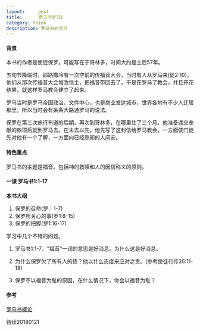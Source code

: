 ```yaml
---
layout:     post
title:      罗马书学习1
category: think
description: 罗马书的学习
---
```


#### 背景

本书的作者是使徒保罗。可能写在于哥林多，时间大约是主后57年。

五旬节降临时，耶路撒冷有一次空前的传福音大会，当时有人从罗马来(徒2:10)，他们从那次传福音大会悔改信主，把福音带回去了，于是在罗马了教会，并且开花结果，就这样罗马教会建立了起来。

罗马当时是罗马帝国政治、文件中心，也是商业发达城市，世界各地有不少人迁居那里。所以当时会有条条大路通罗马的说法。

保罗在第三次旅行布道的后期，再次到哥林多，在哪里住了三个月。他准备递交奉献的款项后就到罗马去。在未去以先，他先写了这封信给罗马教会，一方面使门徒先对他有一个了解，一方面向已经熟知的人问安。

#### 特色重点

罗马书的主题是福音。包括神的救赎和人的因信称义的原则。

#### 一课 罗马书1:1-17

**本书大纲**

1. 保罗的召命(罗：1-7)
2. 保罗所关心的事(罗1:8-15)
3. 保罗的把握(罗1:16-17)

学习中几个不错的问题。

1. 罗马书1:1-7，"福音"一词的意思是好消息。为什么这是好消息。

2. 为什么保罗欠了所有人的债？他以什么态度来应对之责。(参考使徒行传26:11-18)

3. 保罗不以福音为耻的原因，在什么情况下，你会以福音为耻？



#### 参考

[罗马书概论](http://cclw.net/Bible/xyglj/htm/chapter10.html)

待续20180121